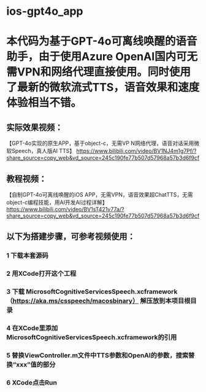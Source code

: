 # ios-gpt4o_app
# 本代码为基于GPT-4o可离线唤醒的语音助手，由于使用Azure OpenAI国内可无需VPN和网络代理直接使用。同时使用了最新的微软流式TTS，语音效果和速度体验相当不错。

## 实际效果视频：
【GPT-4o实现的原生APP，基于object-c，无需VP N网络代理，语音对话采用微软Speech，真人版AI TTS】 https://www.bilibili.com/video/BV1NJ4m1g7Pf/?share_source=copy_web&vd_source=245c190fe77b507d57968a57b3d6f9cf
## 教程视频：
【自制GPT-4o可离线唤醒的iOS APP，无需VPN，语音效果超ChatTTS，无需object-c编程技能，用AI开发AI过程详解】 https://www.bilibili.com/video/BV1sT421v77a/?share_source=copy_web&vd_source=245c190fe77b507d57968a57b3d6f9cf

## 以下为搭建步骤，可参考视频使用：
### 1 下载本套源码
### 2 用XCode打开这个工程
### 3 下载 MicrosoftCognitiveServicesSpeech.xcframework （https://aka.ms/csspeech/macosbinary） 解压放到本项目根目录
### 4 在XCode里添加MicrosoftCognitiveServicesSpeech.xcframework的引用
### 5 替换ViewController.m文件中TTS参数和OpenAI的参数，搜索替换“xxx”值的部分
### 6 XCode点击Run
